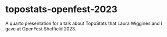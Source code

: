 # topostats-openfest-2023

A quarto presentation for a talk about TopoStats that Laura Wiggines and I gave at OpenFest Sheffield 2023.

